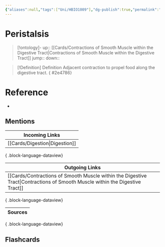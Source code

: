 ```yaml
---
{"aliases":null,"tags":["Uni/HBIO1009"],"dg-publish":true,"permalink":"/cards/peristalsis/","dgPassFrontmatter":true}
---
```


# Peristalsis

> [!ontology]-
> up:: [[Cards/Contractions of Smooth Muscle within the Digestive Tract\|Contractions of Smooth Muscle within the Digestive Tract]]
> jump:: 
> down:: 

> [!Definition] Definition
> Adjacent contraction to propel food along the digestive tract.
{ #2e4786}


# Reference

- 

## Mentions

| Incoming Links                    |
| --------------------------------- |
| [[Cards/Digestion\|Digestion]] |

{ .block-language-dataview}

| Outgoing Links                                                                                                                  |
| ------------------------------------------------------------------------------------------------------------------------------- |
| [[Cards/Contractions of Smooth Muscle within the Digestive Tract\|Contractions of Smooth Muscle within the Digestive Tract]] |

{ .block-language-dataview}

| Sources |
| ------- |

{ .block-language-dataview}

## Flashcards